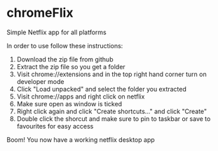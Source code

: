 # chromeFlix
Simple Netflix app for all platforms

In order to use follow these instructions:

<ol>
  <li>Download the zip file from github</li>
  <li>Extract the zip file so you get a folder</li>
  <li>Visit chrome://extensions and in the top right hand corner turn on developer mode</li>
  <li>Click "Load unpacked" and select the folder you extracted</li>
  <li>Visit chrome://apps and right click on netflix</li>
  <li>Make sure open as window is ticked</li>
  <li>Right click again and click "Create shortcuts..." and click "Create"</li>
  <li>Double click the shorcut and make sure to pin to taskbar or save to favourites for easy access</li> 
</ol>

Boom! You now have a working netflix desktop app  
